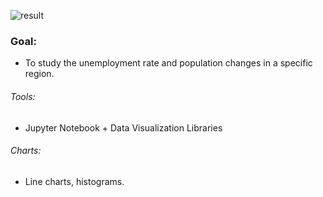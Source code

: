 ![result](https://github.com/user-attachments/assets/6e4f78b4-0e91-48c8-96ed-c618bc1f1232)


### Goal: ###
- To study the unemployment rate and population changes in a specific region.

###### Tools: ######
- Jupyter Notebook + Data Visualization Libraries

###### Charts: ######
- Line charts, histograms.
